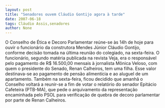 ```yaml
---
layout: post
title: "Senadores ouvem Cláudio Gontijo agora à tarde"
date: 2007-06-18
tags: Cláudio Assis,senadores
author: None
---
```

O Conselho de &Eacute;tica e Decoro Parlamentar re&uacute;ne-se &agrave;s 14h de hoje para ouvir o funcion&aacute;rio da construtora Mendes J&uacute;nior Cl&aacute;udio Gontijo, conforme decis&atilde;o tomada na &uacute;ltima reuni&atilde;o do colegiado, na sexta-feira.
O funcion&aacute;rio, segundo mat&eacute;ria publicada na revista Veja, era o respons&aacute;vel pelo pagamento de R$ 16.500,00 mensais &agrave; jornalista M&ocirc;nica Veloso, com quem o presidente do Senado, Renan Calheiros, tem uma filha. Esse valor destinava-se ao pagamento de pens&atilde;o aliment&iacute;cia e ao aluguel de um apartamento. 
Tamb&eacute;m na sexta-feira, ficou decidido que amanh&atilde; o Conselho voltar&aacute; a reunir-se a fim de votar o relat&oacute;rio do senador Epit&aacute;cio Cafeteira (PTB-MA), que pede o arquivamento da representa&ccedil;&atilde;o encaminhada pelo PSOL para verifica&ccedil;&atilde;o de quebra de decoro parlamentar por parte de Renan Calheiros.  